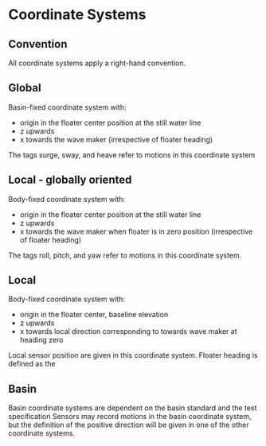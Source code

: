 # Coordinate Systems

## Convention
All coordinate systems apply a right-hand convention. 

## Global
Basin-fixed coordinate system with: 

- origin in the floater center position at the still water line
- z upwards
- x towards the wave maker (irrespective of floater heading)

The tags surge, sway, and heave refer to motions in this coordinate system

## Local - globally oriented
Body-fixed coordinate system with: 

- origin in the floater center position at the still water line
- z upwards
- x towards the wave maker when floater is in zero position (irrespective of floater heading)

The tags roll, pitch, and yaw refer to motions in this coordinate system.

## Local
Body-fixed coordinate system with: 

- origin in the floater center, baseline elevation
- z upwards
- x towards local direction corresponding to towards wave maker at heading zero 

Local sensor position are given in this coordinate system.
Floater heading is defined as the 

## Basin
Basin coordinate systems are dependent on the basin standard and the test specification
Sensors may record motions in the basin coordinate system, but the definition of the positive direction will be given
in one of the other coordinate systems. 